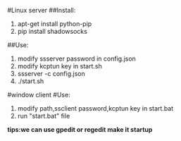 #Linux server
##Install:
1. apt-get install python-pip
2. pip install shadowsocks

##Use:
1. modify ssserver password in config.json
2. modify kcptun key in start.sh
3. ssserver -c config.json
4. ./start.sh

#window client
#Use:
1. modify path,ssclient password,kcptun key in start.bat
2. run "start.bat" file

**tips:we can use gpedit or regedit make it startup**
